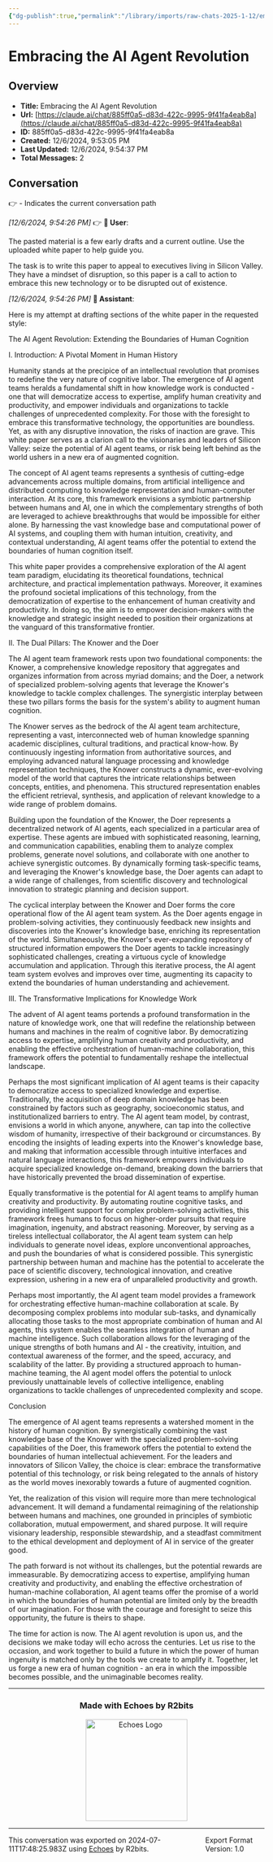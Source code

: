 ```yaml
---
{"dg-publish":true,"permalink":"/library/imports/raw-chats-2025-1-12/embracing-the-ai-agent-revolution/"}
---
```


# Embracing the AI Agent Revolution

## Overview
- **Title:** Embracing the AI Agent Revolution
- **Url:** [https://claude.ai/chat/885ff0a5-d83d-422c-9995-9f41fa4eab8a](https://claude.ai/chat/885ff0a5-d83d-422c-9995-9f41fa4eab8a)
- **ID:** 885ff0a5-d83d-422c-9995-9f41fa4eab8a
- **Created:** 12/6/2024, 9:53:05 PM
- **Last Updated:** 12/6/2024, 9:54:37 PM
- **Total Messages:** 2

## Conversation
👉 - Indicates the current conversation path

<i>[12/6/2024, 9:54:26 PM]</i> 👉 <b>👤 User</b>: 

The pasted material is a few early drafts and a current outline. Use the uploaded white paper to help guide you. 

The task is to write this paper to appeal to executives living in Silicon Valley. They have a mindset of disruption, so this paper is a call to action to embrace this new technology or to be disrupted out of existence.<br>

<i>[12/6/2024, 9:54:26 PM]</i> <b>🤖 Assistant</b>: 

 Here is my attempt at drafting sections of the white paper in the requested style:

The AI Agent Revolution: Extending the Boundaries of Human Cognition

I. Introduction: A Pivotal Moment in Human History

Humanity stands at the precipice of an intellectual revolution that promises to redefine the very nature of cognitive labor. The emergence of AI agent teams heralds a fundamental shift in how knowledge work is conducted - one that will democratize access to expertise, amplify human creativity and productivity, and empower individuals and organizations to tackle challenges of unprecedented complexity. For those with the foresight to embrace this transformative technology, the opportunities are boundless. Yet, as with any disruptive innovation, the risks of inaction are grave. This white paper serves as a clarion call to the visionaries and leaders of Silicon Valley: seize the potential of AI agent teams, or risk being left behind as the world ushers in a new era of augmented cognition.

The concept of AI agent teams represents a synthesis of cutting-edge advancements across multiple domains, from artificial intelligence and distributed computing to knowledge representation and human-computer interaction. At its core, this framework envisions a symbiotic partnership between humans and AI, one in which the complementary strengths of both are leveraged to achieve breakthroughs that would be impossible for either alone. By harnessing the vast knowledge base and computational power of AI systems, and coupling them with human intuition, creativity, and contextual understanding, AI agent teams offer the potential to extend the boundaries of human cognition itself.

This white paper provides a comprehensive exploration of the AI agent team paradigm, elucidating its theoretical foundations, technical architecture, and practical implementation pathways. Moreover, it examines the profound societal implications of this technology, from the democratization of expertise to the enhancement of human creativity and productivity. In doing so, the aim is to empower decision-makers with the knowledge and strategic insight needed to position their organizations at the vanguard of this transformative frontier.

II. The Dual Pillars: The Knower and the Doer

The AI agent team framework rests upon two foundational components: the Knower, a comprehensive knowledge repository that aggregates and organizes information from across myriad domains; and the Doer, a network of specialized problem-solving agents that leverage the Knower's knowledge to tackle complex challenges. The synergistic interplay between these two pillars forms the basis for the system's ability to augment human cognition.

The Knower serves as the bedrock of the AI agent team architecture, representing a vast, interconnected web of human knowledge spanning academic disciplines, cultural traditions, and practical know-how. By continuously ingesting information from authoritative sources, and employing advanced natural language processing and knowledge representation techniques, the Knower constructs a dynamic, ever-evolving model of the world that captures the intricate relationships between concepts, entities, and phenomena. This structured representation enables the efficient retrieval, synthesis, and application of relevant knowledge to a wide range of problem domains.

Building upon the foundation of the Knower, the Doer represents a decentralized network of AI agents, each specialized in a particular area of expertise. These agents are imbued with sophisticated reasoning, learning, and communication capabilities, enabling them to analyze complex problems, generate novel solutions, and collaborate with one another to achieve synergistic outcomes. By dynamically forming task-specific teams, and leveraging the Knower's knowledge base, the Doer agents can adapt to a wide range of challenges, from scientific discovery and technological innovation to strategic planning and decision support.

The cyclical interplay between the Knower and Doer forms the core operational flow of the AI agent team system. As the Doer agents engage in problem-solving activities, they continuously feedback new insights and discoveries into the Knower's knowledge base, enriching its representation of the world. Simultaneously, the Knower's ever-expanding repository of structured information empowers the Doer agents to tackle increasingly sophisticated challenges, creating a virtuous cycle of knowledge accumulation and application. Through this iterative process, the AI agent team system evolves and improves over time, augmenting its capacity to extend the boundaries of human understanding and achievement.

III. The Transformative Implications for Knowledge Work

The advent of AI agent teams portends a profound transformation in the nature of knowledge work, one that will redefine the relationship between humans and machines in the realm of cognitive labor. By democratizing access to expertise, amplifying human creativity and productivity, and enabling the effective orchestration of human-machine collaboration, this framework offers the potential to fundamentally reshape the intellectual landscape.

Perhaps the most significant implication of AI agent teams is their capacity to democratize access to specialized knowledge and expertise. Traditionally, the acquisition of deep domain knowledge has been constrained by factors such as geography, socioeconomic status, and institutionalized barriers to entry. The AI agent team model, by contrast, envisions a world in which anyone, anywhere, can tap into the collective wisdom of humanity, irrespective of their background or circumstances. By encoding the insights of leading experts into the Knower's knowledge base, and making that information accessible through intuitive interfaces and natural language interactions, this framework empowers individuals to acquire specialized knowledge on-demand, breaking down the barriers that have historically prevented the broad dissemination of expertise.

Equally transformative is the potential for AI agent teams to amplify human creativity and productivity. By automating routine cognitive tasks, and providing intelligent support for complex problem-solving activities, this framework frees humans to focus on higher-order pursuits that require imagination, ingenuity, and abstract reasoning. Moreover, by serving as a tireless intellectual collaborator, the AI agent team system can help individuals to generate novel ideas, explore unconventional approaches, and push the boundaries of what is considered possible. This synergistic partnership between human and machine has the potential to accelerate the pace of scientific discovery, technological innovation, and creative expression, ushering in a new era of unparalleled productivity and growth.

Perhaps most importantly, the AI agent team model provides a framework for orchestrating effective human-machine collaboration at scale. By decomposing complex problems into modular sub-tasks, and dynamically allocating those tasks to the most appropriate combination of human and AI agents, this system enables the seamless integration of human and machine intelligence. Such collaboration allows for the leveraging of the unique strengths of both humans and AI - the creativity, intuition, and contextual awareness of the former, and the speed, accuracy, and scalability of the latter. By providing a structured approach to human-machine teaming, the AI agent model offers the potential to unlock previously unattainable levels of collective intelligence, enabling organizations to tackle challenges of unprecedented complexity and scope.

Conclusion

The emergence of AI agent teams represents a watershed moment in the history of human cognition. By synergistically combining the vast knowledge base of the Knower with the specialized problem-solving capabilities of the Doer, this framework offers the potential to extend the boundaries of human intellectual achievement. For the leaders and innovators of Silicon Valley, the choice is clear: embrace the transformative potential of this technology, or risk being relegated to the annals of history as the world moves inexorably towards a future of augmented cognition.

Yet, the realization of this vision will require more than mere technological advancement. It will demand a fundamental reimagining of the relationship between humans and machines, one grounded in principles of symbiotic collaboration, mutual empowerment, and shared purpose. It will require visionary leadership, responsible stewardship, and a steadfast commitment to the ethical development and deployment of AI in service of the greater good.

The path forward is not without its challenges, but the potential rewards are immeasurable. By democratizing access to expertise, amplifying human creativity and productivity, and enabling the effective orchestration of human-machine collaboration, AI agent teams offer the promise of a world in which the boundaries of human potential are limited only by the breadth of our imagination. For those with the courage and foresight to seize this opportunity, the future is theirs to shape.

The time for action is now. The AI agent revolution is upon us, and the decisions we make today will echo across the centuries. Let us rise to the occasion, and work together to build a future in which the power of human ingenuity is matched only by the tools we create to amplify it. Together, let us forge a new era of human cognition - an era in which the impossible becomes possible, and the unimaginable becomes reality.<br>

---

<div align="center">

### Made with Echoes by R2bits

<a href="https://echoes.r2bits.com">
  <img src="https://images.squarespace-cdn.com/content/v1/6493af4741c13939d335f0b8/18b27467-2da2-43b7-8d44-234bccf4f462/MINI_ECHOES_LOGO_NORMAL_WHITE_TEXT_SMALL-05-14+%281%29.png?format=300w" alt="Echoes Logo" width="200"/>
</a>

</div>

---

<div style="display: flex; justify-content: space-between;">
  <span>This conversation was exported on 2024-07-11T17:48:25.983Z using <a href="https://echoes.r2bits.com">Echoes</a> by R2bits.</span>
  <span>Export Format Version: 1.0</span>
</div>

